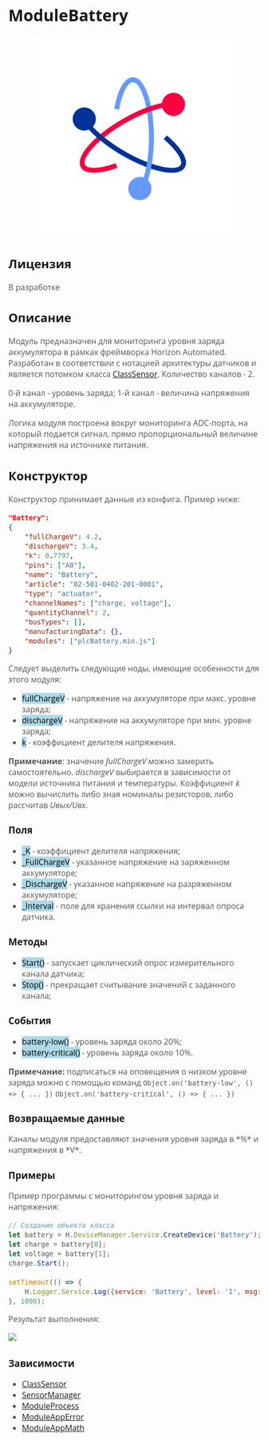 <div style = "font-family: 'Open Sans', sans-serif; font-size: 16px">

# ModuleBattery

<div style = "color: #555">
    <p align="center">
    <img src="logo.png" width="400" title="hover text">
    </p>
</div>

## Лицензия

<div style = "color: #555">
В разработке
</div>

## Описание
<div style = "color: #555">

Модуль предназначен для мониторинга уровня заряда аккумулятора в рамках фреймворка Horizon Automated. Разработан в соответствии с нотацией архитектуры датчиков и является потомком класса [ClassSensor](https://github.com/Konkery/ModuleSensorArchitecture/blob/main/README.md). Количество каналов - 2.

0-й канал - уровень заряда;
1-й канал - величина напряжения на аккумуляторе. 

Логика модуля построена вокруг мониторинга ADC-порта, на который подается сигнал, прямо пропорциональный величине напряжения на источнике питания.  
</div>

## Конструктор
<div style = "color: #555">

Конструктор принимает данные из конфига. Пример ниже:
```json
"Battery": 
{
    "fullChargeV": 4.2,
    "dischargeV": 3.4,
    "k": 0.7797,
    "pins": ["A0"],
    "name": "Battery",
    "article": "02-501-0402-201-0001",
    "type": "actuator",
    "channelNames": ["charge, voltage"],
    "quantityChannel": 2,
    "busTypes": [],
    "manufacturingData": {},
    "modules": ["plcBattery.min.js"]
}
```
Следует выделить следующие ноды, имеющие особенности для этого модуля:
- <mark style="background-color: lightblue">fullChargeV</mark> - напряжение на аккумуляторе при макс. уровне заряда;
- <mark style="background-color: lightblue">dischargeV</mark> - напряжение на аккумуляторе при мин. уровне заряда;
- <mark style="background-color: lightblue">k</mark> - коэффициент делителя напряжения.

**Примечание**: значение *fullChargeV* можно замерить самостоятельно. *dischargeV* выбирается в зависимости от модели источника питания и температуры. Коэффициент *k* можно вычислить либо зная номиналы резисторов, либо рассчитав *Uвых/Uвх*.
</div>

### Поля
<div style = "color: #555">

- <mark style="background-color: lightblue">_K</mark> - коэффициент делителя напряжения;
- <mark style="background-color: lightblue">_FullChargeV</mark> - указанное напряжение на заряженном аккумуляторе;
- <mark style="background-color: lightblue">_DischargeV</mark> - указанное напряжение на разряженном аккумуляторе;
- <mark style="background-color: lightblue">_Interval</mark> - поле для хранения ссылки на интервал опроса датчика.
</div>

### Методы
<div style = "color: #555">

- <mark style="background-color: lightblue">Start()</mark> - запускает циклический опрос измерительного канала датчика;
- <mark style="background-color: lightblue">Stop()</mark> - прекращает считывание значений с заданного канала;
</div>

### События
<div style = "color: #555">

- <mark style="background-color: lightblue">battery-low()</mark> - уровень заряда около 20%;
- <mark style="background-color: lightblue">battery-critical()</mark> - уровень заряда около 10%.

**Примечание:** подписаться на оповещения о низком уровне заряда можно с помощью команд 
`Object.on('battery-low', () => { ... })`
`Object.on('battery-critical', () => { ... })`

</div>

### Возвращаемые данные
<div style = "color: #555">
Каналы модуля предоставляют значения уровня заряда в *%* и напряжения в *V*. 

</div>

### Примеры
<div style = "color: #555">
Пример программы с мониторингом уровня заряда и напряжения:

```js
// Создание объекта класса
let battery = H.DeviceManager.Service.CreateDevice('Battery');
let charge = battery[0];
let voltage = battery[1];
charge.Start();

setTimeout(() => {
    H.Logger.Service.Log({service: 'Battery', level: 'I', msg: `Charge: ${(charge.Value).toFixed(0)} %    Voltage: ${(voltage.Value).toFixed(2)} V`});
}, 1000);

```
Результат выполнения:
<div align='left'>
    <img src='./res/example-1.png'>
</div>

</div>

### Зависимости
<div style = "color: #555">

- [ClassSensor](https://github.com/Konkery/ModuleSensorArchitecture/blob/main/README.md)
- [SensorManager](https://github.com/Konkery/ModuleSensorManager/blob/main/README.md)
- [ModuleProcess](https://github.com/Konkery/ModuleProcess/blob/main/README.md)
- [ModuleAppError](https://github.com/Konkery/ModuleAppError/blob/main/README.md)
- [ModuleAppMath](https://github.com/Konkery/ModuleAppMath/blob/main/README.md)


</div>

</div>
